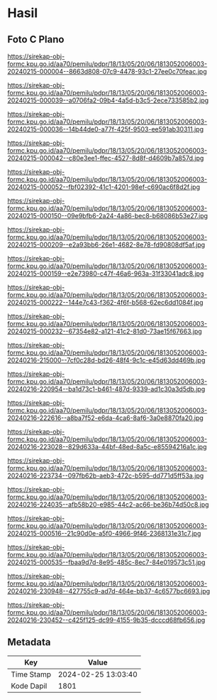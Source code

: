 # Hasil

## Foto C Plano

https://sirekap-obj-formc.kpu.go.id/aa70/pemilu/pdpr/18/13/05/20/06/1813052006003-20240215-000004--8663d808-07c9-4478-93c1-27ee0c70feac.jpg

https://sirekap-obj-formc.kpu.go.id/aa70/pemilu/pdpr/18/13/05/20/06/1813052006003-20240215-000039--a0706fa2-09b4-4a5d-b3c5-2ece733585b2.jpg

https://sirekap-obj-formc.kpu.go.id/aa70/pemilu/pdpr/18/13/05/20/06/1813052006003-20240215-000036--14b44de0-a77f-425f-9503-ee591ab30311.jpg

https://sirekap-obj-formc.kpu.go.id/aa70/pemilu/pdpr/18/13/05/20/06/1813052006003-20240215-000042--c80e3ee1-ffec-4527-8d8f-d4609b7a857d.jpg

https://sirekap-obj-formc.kpu.go.id/aa70/pemilu/pdpr/18/13/05/20/06/1813052006003-20240215-000052--fbf02392-41c1-4201-98ef-c690ac6f8d2f.jpg

https://sirekap-obj-formc.kpu.go.id/aa70/pemilu/pdpr/18/13/05/20/06/1813052006003-20240215-000150--09e9bfb6-2a24-4a86-bec8-b68086b53e27.jpg

https://sirekap-obj-formc.kpu.go.id/aa70/pemilu/pdpr/18/13/05/20/06/1813052006003-20240215-000209--e2a93bb6-26e1-4682-8e78-fd90808df5af.jpg

https://sirekap-obj-formc.kpu.go.id/aa70/pemilu/pdpr/18/13/05/20/06/1813052006003-20240215-000159--e2e73980-c47f-46a6-963a-31f33041adc8.jpg

https://sirekap-obj-formc.kpu.go.id/aa70/pemilu/pdpr/18/13/05/20/06/1813052006003-20240215-000222--144e7c43-f362-4f6f-b568-62ec6dd1084f.jpg

https://sirekap-obj-formc.kpu.go.id/aa70/pemilu/pdpr/18/13/05/20/06/1813052006003-20240215-000232--67354e82-a121-41c2-81d0-73ae15f67663.jpg

https://sirekap-obj-formc.kpu.go.id/aa70/pemilu/pdpr/18/13/05/20/06/1813052006003-20240216-215000--7cf0c28d-bd26-48f4-9c1c-e45d63dd469b.jpg

https://sirekap-obj-formc.kpu.go.id/aa70/pemilu/pdpr/18/13/05/20/06/1813052006003-20240216-220954--ba1d73c1-b461-487d-9339-ad1c30a3d5db.jpg

https://sirekap-obj-formc.kpu.go.id/aa70/pemilu/pdpr/18/13/05/20/06/1813052006003-20240216-222616--a8ba7f52-e6da-4ca6-8af6-3a0e8870fa20.jpg

https://sirekap-obj-formc.kpu.go.id/aa70/pemilu/pdpr/18/13/05/20/06/1813052006003-20240216-223028--829d633a-44bf-48ed-8a5c-e85594216a1c.jpg

https://sirekap-obj-formc.kpu.go.id/aa70/pemilu/pdpr/18/13/05/20/06/1813052006003-20240216-223734--097fb62b-aeb3-472c-b595-dd771d5ff53a.jpg

https://sirekap-obj-formc.kpu.go.id/aa70/pemilu/pdpr/18/13/05/20/06/1813052006003-20240216-224035--afb58b20-e985-44c2-ac66-be36b74d50c8.jpg

https://sirekap-obj-formc.kpu.go.id/aa70/pemilu/pdpr/18/13/05/20/06/1813052006003-20240215-000516--21c90d0e-a5f0-4966-9f46-2368131e31c7.jpg

https://sirekap-obj-formc.kpu.go.id/aa70/pemilu/pdpr/18/13/05/20/06/1813052006003-20240215-000535--fbaa9d7d-8e95-485c-8ec7-84e019573c51.jpg

https://sirekap-obj-formc.kpu.go.id/aa70/pemilu/pdpr/18/13/05/20/06/1813052006003-20240216-230948--427755c9-ad7d-464e-bb37-4c6577bc6693.jpg

https://sirekap-obj-formc.kpu.go.id/aa70/pemilu/pdpr/18/13/05/20/06/1813052006003-20240216-230452--c425f125-dc99-4155-9b35-dcccd68fb656.jpg


## Metadata

| Key        | Value               |
| ---------- | ------------------- |
| Time Stamp | 2024-02-25 13:03:40 |
| Kode Dapil | 1801                |



